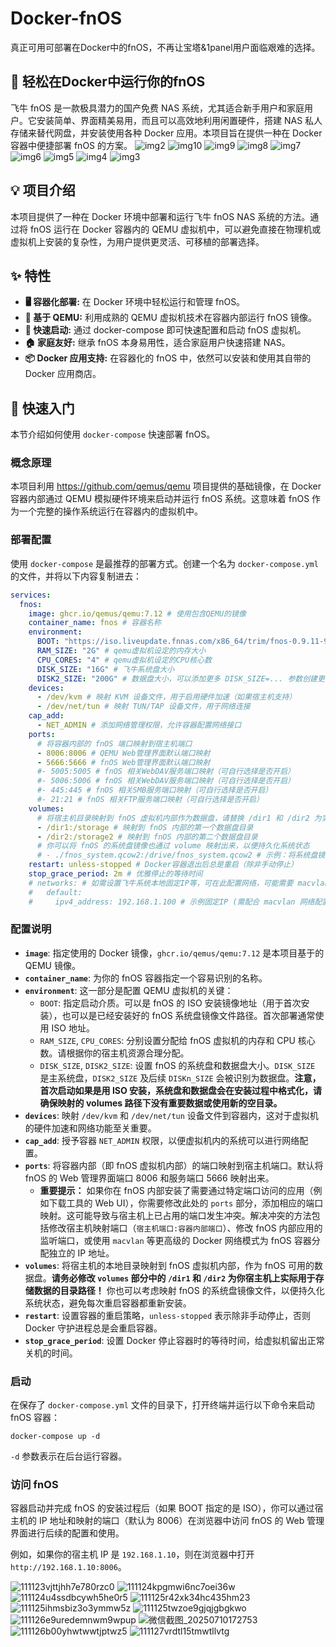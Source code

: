 # Docker-fnOS

真正可用可部署在Docker中的fnOS，不再让宝塔&1panel用户面临艰难的选择。

## 💫 轻松在Docker中运行你的fnOS

飞牛 fnOS 是一款极具潜力的国产免费 NAS 系统，尤其适合新手用户和家庭用户。它安装简单、界面精美易用，而且可以高效地利用闲置硬件，搭建 NAS 私人存储来替代网盘，并安装使用各种 Docker 应用。本项目旨在提供一种在 Docker 容器中便捷部署 fnOS 的方案。
![img2](https://github.com/user-attachments/assets/663e6545-f25e-40df-afab-43f91ceda9eb)
![img10](https://github.com/user-attachments/assets/9efb53bb-7e1d-4b1d-9b58-da672bc3ecf2)
![img9](https://github.com/user-attachments/assets/7393f0fb-bc5a-41df-9a90-501a21c61e55)
![img8](https://github.com/user-attachments/assets/13bc487e-82d2-4554-871c-dddd70c57d71)
![img7](https://github.com/user-attachments/assets/ddefb8e2-145f-4247-811f-7b4fe7cdf248)
![img6](https://github.com/user-attachments/assets/7d533603-87ec-456d-bee0-661448120452)
![img5](https://github.com/user-attachments/assets/6b6bb73c-435d-476a-9200-a72aeb4306b8)
![img4](https://github.com/user-attachments/assets/37e42abc-14dd-4e3a-b309-f07690fdbb41)
![img3](https://github.com/user-attachments/assets/cc4e20a1-be31-4fee-b0b8-ddf3a2d208cf)

## 💡 项目介绍

本项目提供了一种在 Docker 环境中部署和运行飞牛 fnOS NAS 系统的方法。通过将 fnOS 运行在 Docker 容器内的 QEMU 虚拟机中，可以避免直接在物理机或虚拟机上安装的复杂性，为用户提供更灵活、可移植的部署选择。

## ✨ 特性

* **🖥️ 容器化部署:** 在 Docker 环境中轻松运行和管理 fnOS。
* **🔄 基于 QEMU:** 利用成熟的 QEMU 虚拟机技术在容器内部运行 fnOS 镜像。
* **🚀 快速启动:** 通过 docker-compose 即可快速配置和启动 fnOS 虚拟机。
* **🏠 家庭友好:** 继承 fnOS 本身易用性，适合家庭用户快速搭建 NAS。
* **📦 Docker 应用支持:** 在容器化的 fnOS 中，依然可以安装和使用其自带的 Docker 应用商店。

## 🚀 快速入门

本节介绍如何使用 `docker-compose` 快速部署 fnOS。

### 概念原理

本项目利用 https://github.com/qemus/qemu 项目提供的基础镜像，在 Docker 容器内部通过 QEMU 模拟硬件环境来启动并运行 fnOS 系统。这意味着 fnOS 作为一个完整的操作系统运行在容器内的虚拟机中。

### 部署配置

使用 `docker-compose` 是最推荐的部署方式。创建一个名为 `docker-compose.yml` 的文件，并将以下内容复制进去：

```yaml
services:
  fnos:
    image: ghcr.io/qemus/qemu:7.12 # 使用包含QEMU的镜像
    container_name: fnos # 容器名称
    environment:
      BOOT: "https://iso.liveupdate.fnnas.com/x86_64/trim/fnos-0.9.11-946.iso" # 飞牛os安装镜像地址，请替换为最新稳定版本或系统盘镜像路径
      RAM_SIZE: "2G" # qemu虚拟机设定的内存大小
      CPU_CORES: "4" # qemu虚拟机设定的CPU核心数
      DISK_SIZE: "16G" # 飞牛系统盘大小
      DISK2_SIZE: "200G" # 数据盘大小，可以添加更多 DISK_SIZE=... 参数创建更多数据盘
    devices:
      - /dev/kvm # 映射 KVM 设备文件，用于启用硬件加速（如果宿主机支持）
      - /dev/net/tun # 映射 TUN/TAP 设备文件，用于网络连接
    cap_add:
      - NET_ADMIN # 添加网络管理权限，允许容器配置网络接口
    ports:
      # 将容器内部的 fnOS 端口映射到宿主机端口
      - 8006:8006 # QEMU Web管理界面默认端口映射
      - 5666:5666 # fnOS Web管理界面默认端口映射
      #- 5005:5005 # fnOS 相关WebDAV服务端口映射（可自行选择是否开启）
      #- 5006:5006 # fnOS 相关WebDAV服务端口映射（可自行选择是否开启）
      #- 445:445 # fnOS 相关SMB服务端口映射（可自行选择是否开启）
      #- 21:21 # fnOS 相关FTP服务端口映射（可自行选择是否开启）
    volumes:
      # 将宿主机目录映射到 fnOS 虚拟机内部作为数据盘，请替换 /dir1 和 /dir2 为实际路径
      - /dir1:/storage # 映射到 fnOS 内部的第一个数据盘目录
      - /dir2:/storage2 # 映射到 fnOS 内部的第二个数据盘目录
      # 你可以将 fnOS 的系统盘镜像也通过 volume 映射出来，以便持久化系统状态
      # - ./fnos_system.qcow2:/drive/fnos_system.qcow2 # 示例：将系统盘镜像文件映射出来
    restart: unless-stopped # Docker容器退出后总是重启（除非手动停止）
    stop_grace_period: 2m # 优雅停止的等待时间
    # networks: # 如需设置飞牛系统本地固定IP等，可在此配置网络，可能需要 macvlan 等模式
    #   default:
    #     ipv4_address: 192.168.1.100 # 示例固定IP (需配合 macvlan 网络配置)
```

### 配置说明

* **`image`**: 指定使用的 Docker 镜像，`ghcr.io/qemus/qemu:7.12` 是本项目基于的 QEMU 镜像。
* **`container_name`**: 为你的 fnOS 容器指定一个容易识别的名称。
* **`environment`**: 这一部分是配置 QEMU 虚拟机的关键：
  * `BOOT`: 指定启动介质。可以是 fnOS 的 ISO 安装镜像地址（用于首次安装），也可以是已经安装好的 fnOS 系统盘镜像文件路径。首次部署通常使用 ISO 地址。
  * `RAM_SIZE`, `CPU_CORES`: 分别设置分配给 fnOS 虚拟机的内存和 CPU 核心数。请根据你的宿主机资源合理分配。
  * `DISK_SIZE`, `DISK2_SIZE`: 设置 fnOS 的系统盘和数据盘大小。`DISK_SIZE` 是主系统盘，`DISK2_SIZE` 及后续 `DISKn_SIZE` 会被识别为数据盘。**注意，首次启动如果是用 ISO 安装，系统盘和数据盘会在安装过程中格式化，请确保映射的 volumes 路径下没有重要数据或使用新的空目录。**
* **`devices`**: 映射 `/dev/kvm` 和 `/dev/net/tun` 设备文件到容器内，这对于虚拟机的硬件加速和网络功能至关重要。
* **`cap_add`**: 授予容器 `NET_ADMIN` 权限，以便虚拟机内的系统可以进行网络配置。
* **`ports`**: 将容器内部（即 fnOS 虚拟机内部）的端口映射到宿主机端口。默认将 fnOS 的 Web 管理界面端口 8006 和服务端口 5666 映射出来。
  * **重要提示：** 如果你在 fnOS 内部安装了需要通过特定端口访问的应用（例如下载工具的 Web UI），你需要修改此处的 `ports` 部分，添加相应的端口映射。这可能导致与宿主机上已占用的端口发生冲突。解决冲突的方法包括修改宿主机映射端口（`宿主机端口:容器内部端口`）、修改 fnOS 内部应用的监听端口，或使用 `macvlan` 等更高级的 Docker 网络模式为 fnOS 容器分配独立的 IP 地址。
* **`volumes`**: 将宿主机的本地目录映射到 fnOS 虚拟机内部，作为 fnOS 可用的数据盘。**请务必修改 `volumes` 部分中的 `/dir1` 和 `/dir2` 为你宿主机上实际用于存储数据的目录路径！** 你也可以考虑映射 fnOS 的系统盘镜像文件，以便持久化系统状态，避免每次重启容器都重新安装。
* **`restart`**: 设置容器的重启策略，`unless-stopped` 表示除非手动停止，否则 Docker 守护进程总是会重启容器。
* **`stop_grace_period`**: 设置 Docker 停止容器时的等待时间，给虚拟机留出正常关机的时间。

### 启动

在保存了 `docker-compose.yml` 文件的目录下，打开终端并运行以下命令来启动 fnOS 容器：

```
docker-compose up -d
```

`-d` 参数表示在后台运行容器。

### 访问 fnOS

容器启动并完成 fnOS 的安装过程后（如果 BOOT 指定的是 ISO），你可以通过宿主机的 IP 地址和映射的端口（默认为 8006）在浏览器中访问 fnOS 的 Web 管理界面进行后续的配置和使用。

例如，如果你的宿主机 IP 是 `192.168.1.10`，则在浏览器中打开 `http://192.168.1.10:8006`。

![111123vjttjhh7e780rzc0](https://github.com/user-attachments/assets/41538a08-2535-4499-9756-37e7c0ed6903)
![111124kpgmwi6nc7oei36w](https://github.com/user-attachments/assets/3c798670-86f1-4c9e-b888-9d4201cc623e)
![111124u4ssdbcywh5he0r5](https://github.com/user-attachments/assets/b814e2f2-3d76-4cc9-894d-02e0fd2e9c5a)
![111125r42xk34hc435hm23](https://github.com/user-attachments/assets/be0152d4-8e6b-4916-8946-03115a4036b2)
![111125ihmsbiz3o3ymmw5z](https://github.com/user-attachments/assets/5db6ede3-86da-479d-9803-1699fbce8956)
![111125twzoe9gjqjgbgkwo](https://github.com/user-attachments/assets/5d8737a2-45b1-40e0-b88a-dc650598ea8a)
![111126e9uredemnwm9wpup](https://github.com/user-attachments/assets/1a0afcc1-4603-4c75-9928-983e92106145)
![微信截图_20250710172753](https://github.com/user-attachments/assets/2e7b876f-bd3c-46aa-bdd3-b0b4738e79da)
![111126b00yhwtwwtjptwz5](https://github.com/user-attachments/assets/a42afbe2-cce6-4314-82c8-17e55b8f8275)
![111127vrdtl15tmwtllvtg](https://github.com/user-attachments/assets/b6a00094-ffc8-4008-994a-1d152dff5564)

